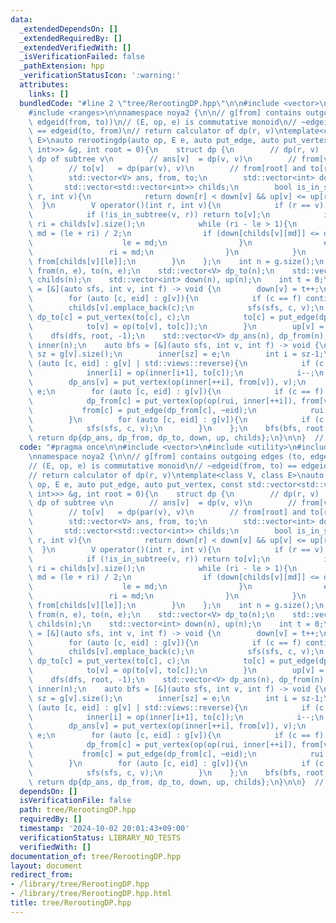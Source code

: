 ```yaml
---
data:
  _extendedDependsOn: []
  _extendedRequiredBy: []
  _extendedVerifiedWith: []
  _isVerificationFailed: false
  _pathExtension: hpp
  _verificationStatusIcon: ':warning:'
  attributes:
    links: []
  bundledCode: "#line 2 \"tree/RerootingDP.hpp\"\n\n#include <vector>\n#include <utility>\n\
    #include <ranges>\n\nnamespace noya2 {\n\n// g[from] contains outgoing edges (to,\
    \ edgeid(from, to))\n// (E, op, e) is commutative monoid\n// ~edgeid(from, to)\
    \ == edgeid(to, from)\n// return calculator of dp(r, v)\ntemplate<class V, class\
    \ E>\nauto rerootingdp(auto op, E e, auto put_edge, auto put_vertex, const std::vector<std::vector<std::pair<int,\
    \ int>>> &g, int root = 0){\n    struct dp {\n        // dp(r, v) : root is r,\
    \ dp of subtree v\n        // ans[v]  = dp(v, v)\n        // from[v] = dp(v, par(v))\n\
    \        // to[v]   = dp(par(v), v)\n        // from[root] and to[root] is undefined\n\
    \        std::vector<V> ans, from, to;\n        std::vector<int> down, up;\n \
    \       std::vector<std::vector<int>> childs;\n        bool is_in_subtree(int\
    \ r, int v){\n            return down[r] < down[v] && up[v] <= up[r];\n      \
    \  }\n        V operator()(int r, int v){\n            if (r == v) return ans[v];\n\
    \            if (!is_in_subtree(v, r)) return to[v];\n            int le = 0,\
    \ ri = childs[v].size();\n            while (ri - le > 1){\n                int\
    \ md = (le + ri) / 2;\n                if (down[childs[v][md]] <= down[r]){\n\
    \                    le = md;\n                }\n                else {\n   \
    \                 ri = md;\n                }\n            }\n            return\
    \ from[childs[v][le]];\n        }\n    };\n    int n = g.size();\n    std::vector<E>\
    \ from(n, e), to(n, e);\n    std::vector<V> dp_to(n);\n    std::vector<std::vector<int>>\
    \ childs(n);\n    std::vector<int> down(n), up(n);\n    int t = 0;\n    auto dfs\
    \ = [&](auto sfs, int v, int f) -> void {\n        down[v] = t++;\n        childs[v].reserve(g[v].size());\n\
    \        for (auto [c, eid] : g[v]){\n            if (c == f) continue;\n    \
    \        childs[v].emplace_back(c);\n            sfs(sfs, c, v);\n           \
    \ dp_to[c] = put_vertex(to[c], c);\n            to[c] = put_edge(dp_to[c], eid);\n\
    \            to[v] = op(to[v], to[c]);\n        }\n        up[v] = t;\n    };\n\
    \    dfs(dfs, root, -1);\n    std::vector<V> dp_ans(n), dp_from(n);\n    std::vector<E>\
    \ inner(n);\n    auto bfs = [&](auto sfs, int v, int f) -> void {\n        int\
    \ sz = g[v].size();\n        inner[sz] = e;\n        int i = sz-1;\n        for\
    \ (auto [c, eid] : g[v] | std::views::reverse){\n            if (c == f) continue;\n\
    \            inner[i] = op(inner[i+1], to[c]);\n            i--;\n        }\n\
    \        dp_ans[v] = put_vertex(op(inner[++i], from[v]), v);\n        E rui =\
    \ e;\n        for (auto [c, eid] : g[v]){\n            if (c == f) continue;\n\
    \            dp_from[c] = put_vertex(op(op(rui, inner[++i]), from[v]), v);\n \
    \           from[c] = put_edge(dp_from[c], ~eid);\n            rui = op(rui, to[c]);\n\
    \        }\n        for (auto [c, eid] : g[v]){\n            if (c == f) continue;\n\
    \            sfs(sfs, c, v);\n        }\n    };\n    bfs(bfs, root, -1);\n   \
    \ return dp{dp_ans, dp_from, dp_to, down, up, childs};\n}\n\n}  // namespace noya2\n"
  code: "#pragma once\n\n#include <vector>\n#include <utility>\n#include <ranges>\n\
    \nnamespace noya2 {\n\n// g[from] contains outgoing edges (to, edgeid(from, to))\n\
    // (E, op, e) is commutative monoid\n// ~edgeid(from, to) == edgeid(to, from)\n\
    // return calculator of dp(r, v)\ntemplate<class V, class E>\nauto rerootingdp(auto\
    \ op, E e, auto put_edge, auto put_vertex, const std::vector<std::vector<std::pair<int,\
    \ int>>> &g, int root = 0){\n    struct dp {\n        // dp(r, v) : root is r,\
    \ dp of subtree v\n        // ans[v]  = dp(v, v)\n        // from[v] = dp(v, par(v))\n\
    \        // to[v]   = dp(par(v), v)\n        // from[root] and to[root] is undefined\n\
    \        std::vector<V> ans, from, to;\n        std::vector<int> down, up;\n \
    \       std::vector<std::vector<int>> childs;\n        bool is_in_subtree(int\
    \ r, int v){\n            return down[r] < down[v] && up[v] <= up[r];\n      \
    \  }\n        V operator()(int r, int v){\n            if (r == v) return ans[v];\n\
    \            if (!is_in_subtree(v, r)) return to[v];\n            int le = 0,\
    \ ri = childs[v].size();\n            while (ri - le > 1){\n                int\
    \ md = (le + ri) / 2;\n                if (down[childs[v][md]] <= down[r]){\n\
    \                    le = md;\n                }\n                else {\n   \
    \                 ri = md;\n                }\n            }\n            return\
    \ from[childs[v][le]];\n        }\n    };\n    int n = g.size();\n    std::vector<E>\
    \ from(n, e), to(n, e);\n    std::vector<V> dp_to(n);\n    std::vector<std::vector<int>>\
    \ childs(n);\n    std::vector<int> down(n), up(n);\n    int t = 0;\n    auto dfs\
    \ = [&](auto sfs, int v, int f) -> void {\n        down[v] = t++;\n        childs[v].reserve(g[v].size());\n\
    \        for (auto [c, eid] : g[v]){\n            if (c == f) continue;\n    \
    \        childs[v].emplace_back(c);\n            sfs(sfs, c, v);\n           \
    \ dp_to[c] = put_vertex(to[c], c);\n            to[c] = put_edge(dp_to[c], eid);\n\
    \            to[v] = op(to[v], to[c]);\n        }\n        up[v] = t;\n    };\n\
    \    dfs(dfs, root, -1);\n    std::vector<V> dp_ans(n), dp_from(n);\n    std::vector<E>\
    \ inner(n);\n    auto bfs = [&](auto sfs, int v, int f) -> void {\n        int\
    \ sz = g[v].size();\n        inner[sz] = e;\n        int i = sz-1;\n        for\
    \ (auto [c, eid] : g[v] | std::views::reverse){\n            if (c == f) continue;\n\
    \            inner[i] = op(inner[i+1], to[c]);\n            i--;\n        }\n\
    \        dp_ans[v] = put_vertex(op(inner[++i], from[v]), v);\n        E rui =\
    \ e;\n        for (auto [c, eid] : g[v]){\n            if (c == f) continue;\n\
    \            dp_from[c] = put_vertex(op(op(rui, inner[++i]), from[v]), v);\n \
    \           from[c] = put_edge(dp_from[c], ~eid);\n            rui = op(rui, to[c]);\n\
    \        }\n        for (auto [c, eid] : g[v]){\n            if (c == f) continue;\n\
    \            sfs(sfs, c, v);\n        }\n    };\n    bfs(bfs, root, -1);\n   \
    \ return dp{dp_ans, dp_from, dp_to, down, up, childs};\n}\n\n}  // namespace noya2\n"
  dependsOn: []
  isVerificationFile: false
  path: tree/RerootingDP.hpp
  requiredBy: []
  timestamp: '2024-10-02 20:01:43+09:00'
  verificationStatus: LIBRARY_NO_TESTS
  verifiedWith: []
documentation_of: tree/RerootingDP.hpp
layout: document
redirect_from:
- /library/tree/RerootingDP.hpp
- /library/tree/RerootingDP.hpp.html
title: tree/RerootingDP.hpp
---
```

